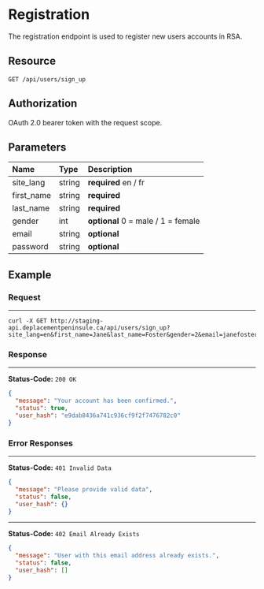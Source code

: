 # Registration

The registration endpoint is used to register new users accounts in RSA. 

## Resource

```
GET /api/users/sign_up
```

## Authorization

OAuth 2.0 bearer token with the request scope.

## Parameters


Name              	| Type   	| Description
:------------------|:----------	|:--------------------
site_lang			|string		|**required** en / fr
first_name		  	|string	 	|**required**
last_name		  	|string	 	|**required**
gender			  	|int		|**optional** 0 = male / 1 = female 
email				|string		|**optional**
password			|string		|**optional**



## Example


### Request
***

```curl
curl -X GET http://staging-api.deplacementpeninsule.ca/api/users/sign_up?site_lang=en&first_name=Jane&last_name=Foster&gender=2&email=janefoster111@gmail.com&password=pa55word09
```

### Response
***

**Status-Code:** ```200 OK```

```json
{
  "message": "Your account has been confirmed.",
  "status": true,
  "user_hash": "e9dab8436a741c936cf9f2f7476782c0"
}
```


### Error Responses
***

**Status-Code:** ```401 Invalid Data```


```json
{
  "message": "Please provide valid data",
  "status": false,
  "user_hash": {}
}
```

***

**Status-Code:** ```402 Email Already Exists```


```json
{
  "message": "User with this email address already exists.",
  "status": false,
  "user_hash": []
}
```